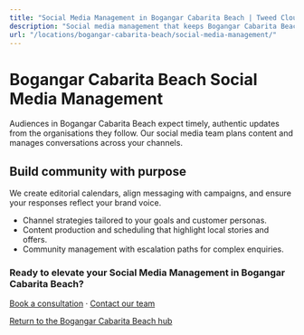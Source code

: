 ```yaml
---
title: "Social Media Management in Bogangar Cabarita Beach | Tweed Cloud"
description: "Social media management that keeps Bogangar Cabarita Beach brands consistent and engaging."
url: "/locations/bogangar-cabarita-beach/social-media-management/"
---
```


# Bogangar Cabarita Beach Social Media Management

Audiences in Bogangar Cabarita Beach expect timely, authentic updates from the organisations they follow. Our social media team plans content and manages conversations across your channels.

## Build community with purpose

We create editorial calendars, align messaging with campaigns, and ensure your responses reflect your brand voice.

- Channel strategies tailored to your goals and customer personas.
- Content production and scheduling that highlight local stories and offers.
- Community management with escalation paths for complex enquiries.

### Ready to elevate your Social Media Management in Bogangar Cabarita Beach?

[Book a consultation](/consultation/) · [Contact our team](/contact/)

[Return to the Bogangar Cabarita Beach hub](/locations/bogangar-cabarita-beach/)
